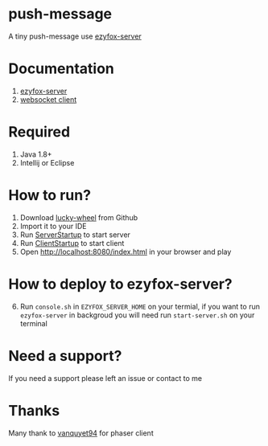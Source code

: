 # push-message

A tiny push-message use [ezyfox-server](https://github.com/youngmonkeys/ezyfox-server)

# Documentation

1. [ezyfox-server](https://youngmonkeys.org/project/ezyfox-sever/)
2. [websocket client](https://github.com/youngmonkeys/ezyfox-server-js-client)

# Required

1. Java 1.8+
2. Intellij or Eclipse

# How to run?

1. Download [lucky-wheel](https://github.com/tvd12/ezyfox-server-example/tree/master/lucky-wheel) from Github
2. Import it to your IDE
3. Run [ServerStartup](https://github.com/tvd12/ezyfox-server-example/blob/master/lucky-wheel/src/main/java/com/tvd12/example/lucky_wheel/ServerStartup.java) to start server
4. Run [ClientStartup](https://github.com/tvd12/ezyfox-server-example/blob/master/lucky-wheel/src/main/java/com/tvd12/example/lucky_wheel/ClientStartup.java) to start client
5. Open [http://localhost:8080/index.html](http://localhost:8080/index.html) in your browser and play

# How to deploy to ezyfox-server?

6. Run `console.sh` in `EZYFOX_SERVER_HOME` on your termial, if you want to run `ezyfox-server` in backgroud you will need run `start-server.sh` on your terminal

# Need a support?

If you need a support please left an issue or contact to me

# Thanks

Many thank to [vanquyet94](https://github.com/vanquyet94/wheel-lucky-draw) for phaser client